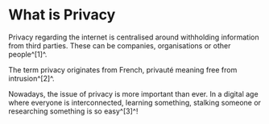 # What is Privacy

Privacy regarding the internet is centralised around withholding information from third parties. These can be companies, organisations or other people^[1]^.

The term privacy originates from French, privauté meaning free from intrusion^[2]^.

Nowadays, the issue of privacy is more important than ever. In a digital age where everyone is interconnected, learning something, stalking someone or researching something is so easy^[3]^!
